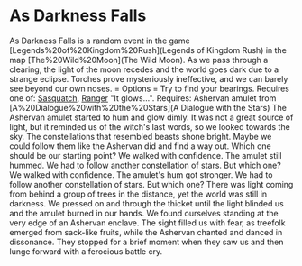 # As Darkness Falls

As Darkness Falls is a random event in the game [Legends%20of%20Kingdom%20Rush](Legends of Kingdom Rush) in the map [The%20Wild%20Moon](The Wild Moon).
As we pass through a clearing, the light of the moon recedes and the world goes dark due to a strange eclipse.
Torches prove mysteriously ineffective, and we can barely see beyond our own noses.
= Options =
Try to find your bearings.
Requires one of: [Sasquatch](Sasquatch), [Ranger](Ranger)
"It glows...".
Requires: Ashervan amulet from [A%20Dialogue%20with%20the%20Stars](A Dialogue with the Stars)
The Ashervan amulet started to hum and glow dimly.
It was not a great source of light, but it reminded us of the witch's last words, so we looked towards the sky.
The constellations that resembled beasts shone bright.
Maybe we could follow them like the Ashervan did and find a way out.
Which one should be our starting point?
We walked with confidence. The amulet still hummed.
We had to follow another constellation of stars. But which one?
We walked with confidence. The amulet's hum got stronger.
We had to follow another constellation of stars. But which one?
There was light coming from behind a group of trees in the distance, yet the world was still in darkness.
We pressed on and through the thicket until the light blinded us and the amulet burned in our hands.
We found ourselves standing at the very edge of an Ashervan enclave.
The sight filled us with fear, as treefolk emerged from sack-like fruits, while the Ashervan chanted and danced in dissonance.
They stopped for a brief moment when they saw us and then lunge forward with a ferocious battle cry.